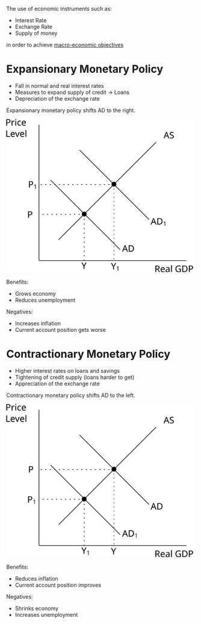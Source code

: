 The use of economic instruments such as:
- Interest Rate
- Exchange Rate
- Supply of money

in order to achieve <a href="../macro-objectives.html">macro-economic objectives</a>

# Expansionary Monetary Policy #
- Fall in normal and real interest rates
- Measures to expand supply of credit -> Loans
- Depreciation of the exchange rate

Expansionary monetary policy shifts AD to the right.

![Right shift of AD](diagrams/ad-shift-right.svg#mono-black)

Benefits:
- Grows economy
- Reduces unemployment

Negatives:
- Increases inflation
- Current account position gets worse

# Contractionary Monetary Policy #
- Higher interest rates on loans and savings
- Tightening of credit supply (loans harder to get)
- Appreciation of the exchange rate

Contractionary monetary policy shifts AD to the left.

![Left shift of AD](diagrams/ad-shift-left.svg#mono-black)

Benefits:
- Reduces inflation
- Current account position improves

Negatives:
- Shrinks economy
- Increases unemployment
